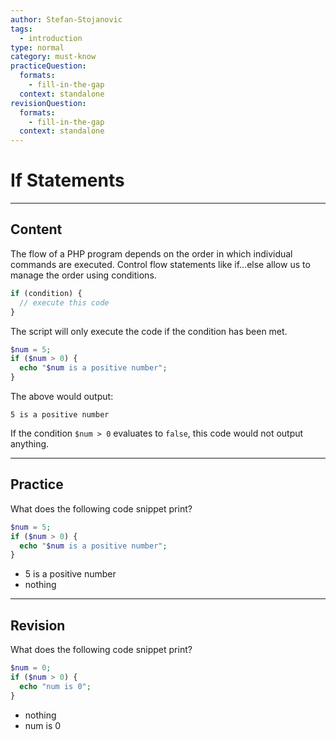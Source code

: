 ```yaml
---
author: Stefan-Stojanovic
tags:
  - introduction
type: normal
category: must-know
practiceQuestion:
  formats:
    - fill-in-the-gap
  context: standalone
revisionQuestion:
  formats:
    - fill-in-the-gap
  context: standalone
---
```


# If Statements

---

## Content

The flow of a PHP program depends on the order in which individual commands are executed. Control flow statements like if...else allow us to manage the order using conditions.

```php
if (condition) {
  // execute this code
}
```

The script will only execute the code if the condition has been met.

```php
$num = 5;
if ($num > 0) {
  echo "$num is a positive number";
}
```

The above would output:
```plain-text
5 is a positive number
```

If the condition `$num > 0` evaluates to `false`, this code would not output anything.

---
## Practice

What does the following code snippet print?

```php
$num = 5;
if ($num > 0) {
  echo "$num is a positive number";
}
```

- 5 is a positive number
- nothing

---

## Revision

What does the following code snippet print?

```php
$num = 0;
if ($num > 0) {
  echo "num is 0";
}
```

- nothing
- num is 0
